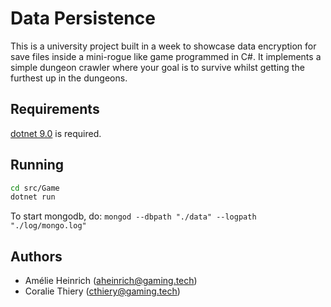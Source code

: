 # Data Persistence

This is a university project built in a week to showcase data encryption for save files inside a mini-rogue like game programmed in C#.
It implements a simple dungeon crawler where your goal is to survive whilst getting the furthest up in the dungeons.

## Requirements
[dotnet 9.0](https://dotnet.microsoft.com/fr-fr/) is required.

## Running
```bash
cd src/Game
dotnet run
```

To start mongodb, do: `mongod --dbpath "./data" --logpath "./log/mongo.log"`

## Authors

- Amélie Heinrich (aheinrich@gaming.tech)
- Coralie Thiery (cthiery@gaming.tech)
